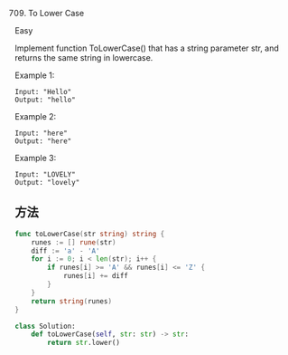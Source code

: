 709. To Lower Case


Easy


Implement function ToLowerCase() that has a string parameter str, and returns the same string in lowercase.

 

Example 1:

```
Input: "Hello"
Output: "hello"
```

Example 2:

```
Input: "here"
Output: "here"
```

Example 3:

```
Input: "LOVELY"
Output: "lovely"
```


## 方法

```go
func toLowerCase(str string) string {
    runes := [] rune(str)
    diff := 'a' - 'A'
    for i := 0; i < len(str); i++ {
        if runes[i] >= 'A' && runes[i] <= 'Z' {
            runes[i] += diff
        }
    }
    return string(runes)
}
```


```python
class Solution:
    def toLowerCase(self, str: str) -> str:
        return str.lower()
```